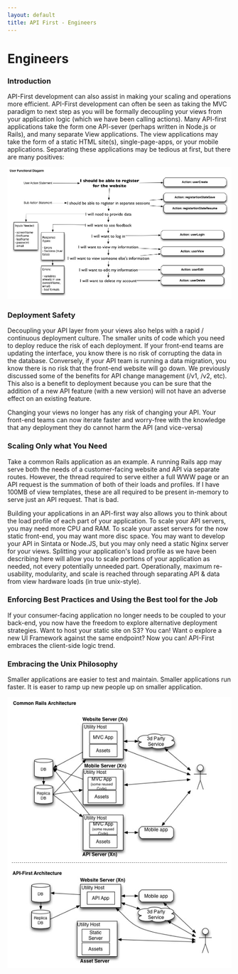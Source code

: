 ```yaml
---
layout: default
title: API First - Engineers
---
```


# Engineers

### Introduction

API-First development can also assist in making your scaling and operations more efficient.  API-First development can often be seen as taking the MVC paradigm to next step as you will be formally decoupling your views from your application logic (which we have been calling actions).  Many API-first applications take the form one API-sever (perhaps written in Node.js or Rails), and many separate View applications.  The view applications may take the form of a static HTML site(s), single-page-apps, or your mobile applications.  Separating these applications may be tedious at first, but there are many positives:

<div align="center">
  <img src="/images/userFunctionalDiagram.jpg"></img>
</div>

### Deployment Safety

Decoupling your API layer from your views also helps with a rapid / continuous deployment culture.  The smaller units of code which you need to deploy reduce the risk of each deployment.  If your front-end teams are updating the interface, you know there is no risk of corrupting the data in the database.  Conversely, if your API team is running a data migration, you know there is no risk that the front-end website will go down.  We previously discussed some of the benefits for API change management (/v1, /v2, etc).  This also is a benefit to deployment because you can be sure that the addition of a new API feature (with a new version) will not have an adverse effect on an existing feature.

Changing your views no longer has any risk of changing your API.  Your front-end teams can now iterate faster and worry-free with the knowledge that any deployment they do cannot harm the API (and vice-versa)

### Scaling Only what You Need

Take a common Rails application as an example.  A running Rails app may serve both the needs of a customer-facing website and API via separate routes.   However, the thread required to serve either a full WWW page or an API request is the summation of both of their loads and profiles.  If I have 100MB of view templates, these are all required to be present in-memory to serve just an API request.  That is bad.

Building your applications in an API-first way also allows you to think about the load profile of each part of your application.  To scale your API servers, you may need more CPU and RAM.  To scale your asset servers for the now static front-end, you may want more disc space.  You may want to develop your API in Sintata or Node.JS, but you may only need a static Nginx server for your views.  Splitting your application's load profile as we have been describing here will allow you to scale portions of your application as needed, not every potentially unneeded part.  Operationally, maximum re-usability, modularity, and scale is reached through separating API & data from view hardware loads (in true unix-style).

### Enforcing Best Practices and Using the Best tool for the Job

If your consumer-facing application no longer needs to be coupled to your back-end, you now have the freedom to explore alternative deployment strategies.  Want to host your static site on S3?  You can! Want o explore a new UI Framework against the same endpoint? Now you can!  API-First embraces the client-side logic trend.

### Embracing the Unix Philosophy

Smaller applications are easier to test and maintain.  Smaller applications run faster.  It is easer to ramp up new people up on smaller application.

<div align="center">
  <img src="/images/OpsForAPI-First.jpg"></img>
</div>
